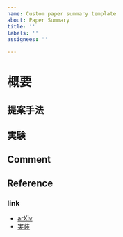 ```yaml
---
name: Custom paper summary template
about: Paper Summary
title: ''
labels: ''
assignees: ''

---
```


# 概要

## 提案手法

## 実験

## Comment

## Reference

### link

- [arXiv]()
- [実装]()
